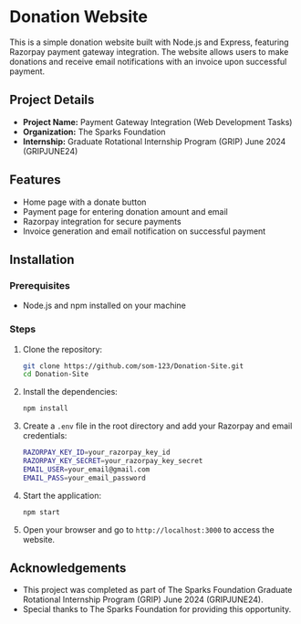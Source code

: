 # Donation Website

This is a simple donation website built with Node.js and Express, featuring Razorpay payment gateway integration. The website allows users to make donations and receive email notifications with an invoice upon successful payment.

## Project Details

- **Project Name:** Payment Gateway Integration (Web Development Tasks)
- **Organization:** The Sparks Foundation
- **Internship:** Graduate Rotational Internship Program (GRIP) June 2024 (GRIPJUNE24)

## Features

- Home page with a donate button
- Payment page for entering donation amount and email
- Razorpay integration for secure payments
- Invoice generation and email notification on successful payment

## Installation

### Prerequisites

- Node.js and npm installed on your machine

### Steps

1. Clone the repository:
   ```bash
   git clone https://github.com/som-123/Donation-Site.git
   cd Donation-Site
   ```
2. Install the dependencies:
   ```bash
   npm install
   ```
3. Create a `.env` file in the root directory and add your Razorpay and email credentials:
   ```bash
   RAZORPAY_KEY_ID=your_razorpay_key_id
   RAZORPAY_KEY_SECRET=your_razorpay_key_secret
   EMAIL_USER=your_email@gmail.com
   EMAIL_PASS=your_email_password
   ```
4. Start the application:
   ```bash
   npm start
   ```
5. Open your browser and go to `http://localhost:3000` to access the website.

## Acknowledgements

- This project was completed as part of The Sparks Foundation Graduate Rotational Internship Program (GRIP) June 2024 (GRIPJUNE24).
- Special thanks to The Sparks Foundation for providing this opportunity.
